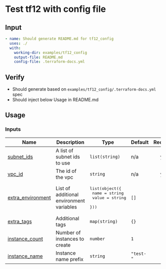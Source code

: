 # Test tf12 with config file

## Input

```yaml
- name: Should generate README.md for tf12_config
  uses: ./
  with:
    working-dir: examples/tf12_config
    output-file: README.md
    config-file: .terraform-docs.yml
```

## Verify

- Should generate based on `examples/tf12_config/.terraform-docs.yml` spec
- Should inject below Usage in README.md

## Usage

<!--- BEGIN_TF_DOCS --->
### Inputs

| Name | Description | Type | Default | Required |
|------|-------------|------|---------|:--------:|
| <a name="input_subnet_ids"></a> [subnet\_ids](#input\_subnet\_ids) | A list of subnet ids to use | `list(string)` | n/a | yes |
| <a name="input_vpc_id"></a> [vpc\_id](#input\_vpc\_id) | The id of the vpc | `string` | n/a | yes |
| <a name="input_extra_environment"></a> [extra\_environment](#input\_extra\_environment) | List of additional environment variables | <pre>list(object({<br>    name  = string<br>    value = string<br>  }))</pre> | `[]` | no |
| <a name="input_extra_tags"></a> [extra\_tags](#input\_extra\_tags) | Additional tags | `map(string)` | `{}` | no |
| <a name="input_instance_count"></a> [instance\_count](#input\_instance\_count) | Number of instances to create | `number` | `1` | no |
| <a name="input_instance_name"></a> [instance\_name](#input\_instance\_name) | Instance name prefix | `string` | `"test-"` | no |

<!--- END_TF_DOCS --->
